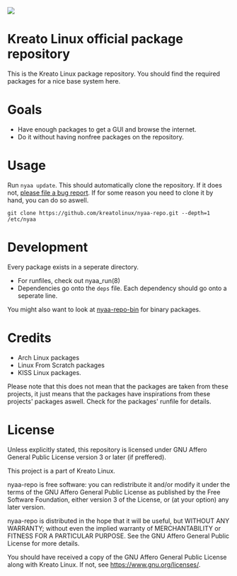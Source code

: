 <p align="left">
<img src="https://github.com/kreatolinux/logo/blob/master/withtext.png"> 
</p>

# Kreato Linux official package repository
This is the Kreato Linux package repository. 
You should find the required packages for a nice base system here.

# Goals
* Have enough packages to get a GUI and browse the internet.
* Do it without having nonfree packages on the repository.

# Usage
Run `nyaa update`. This should automatically clone the repository. If it does not, [please file a bug report](https://github.com/kreatolinux/nyaa3/issues).
If for some reason you need to clone it by hand, you can do so aswell.
```
git clone https://github.com/kreatolinux/nyaa-repo.git --depth=1 /etc/nyaa
```

# Development
Every package exists in a seperate directory.

* For runfiles, check out nyaa_run(8)
* Dependencies go onto the `deps` file. Each dependency should go onto a seperate line.

You might also want to look at [nyaa-repo-bin](https://github.com/kreatolinux/nyaa-repo-bin) for binary packages.

# Credits
* Arch Linux packages
* Linux From Scratch packages
* KISS Linux packages.

Please note that this does not mean that the packages are taken from these projects, it just means that the packages have inspirations from these projects' packages aswell. Check for the packages' runfile for details.

# License
Unless explicitly stated, this repository is licensed under GNU Affero General Public License version 3 or later (if preffered).

This project is a part of Kreato Linux.

nyaa-repo is free software: you can redistribute it and/or modify
it under the terms of the GNU Affero General Public License as published by
the Free Software Foundation, either version 3 of the License, or
(at your option) any later version.

nyaa-repo is distributed in the hope that it will be useful,
but WITHOUT ANY WARRANTY; without even the implied warranty of
MERCHANTABILITY or FITNESS FOR A PARTICULAR PURPOSE.  See the
GNU Affero General Public License for more details.

You should have received a copy of the GNU Affero General Public License
along with Kreato Linux.  If not, see <https://www.gnu.org/licenses/>.
